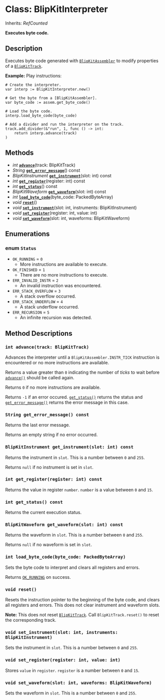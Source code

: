 # Class: BlipKitInterpreter

Inherits: *RefCounted*

**Executes byte code.**

## Description

Executes byte code generated with [`BlipKitAssembler`](BlipKitAssembler.md) to modify properties of a [`BlipKitTrack`](BlipKitTrack.md).

**Example:** Play instructions:

```gdscript
# Create the interpreter.
var interp := BlipKitInterpreter.new()

# Get the byte from a [BlipKitAssembler].
var byte_code := assem.get_byte_code()

# Load the byte code.
interp.load_byte_code(byte_code)

# Add a divider and run the interpreter on the track.
track.add_divider(&"run", 1, func () -> int:
    return interp.advance(track)
)
```
## Methods

- *int* [**`advance`**](#int-advancetrack-blipkittrack)(track: BlipKitTrack)
- *String* [**`get_error_message`**](#string-get_error_message-const)() const
- *BlipKitInstrument* [**`get_instrument`**](#blipkitinstrument-get_instrumentslot-int-const)(slot: int) const
- *int* [**`get_register`**](#int-get_registerregister-int-const)(register: int) const
- *int* [**`get_status`**](#int-get_status-const)() const
- *BlipKitWaveform* [**`get_waveform`**](#blipkitwaveform-get_waveformslot-int-const)(slot: int) const
- *int* [**`load_byte_code`**](#int-load_byte_codebyte_code-packedbytearray)(byte_code: PackedByteArray)
- *void* [**`reset`**](#void-reset)()
- *void* [**`set_instrument`**](#void-set_instrumentslot-int-instruments-blipkitinstrument)(slot: int, instruments: BlipKitInstrument)
- *void* [**`set_register`**](#void-set_registerregister-int-value-int)(register: int, value: int)
- *void* [**`set_waveform`**](#void-set_waveformslot-int-waveforms-blipkitwaveform)(slot: int, waveforms: BlipKitWaveform)

## Enumerations

### enum `Status`

- `OK_RUNNING` = `0`
	- More instructions are available to execute.
- `OK_FINISHED` = `1`
	- There are no more instructions to execute.
- `ERR_INVALID_INSTR` = `2`
	- An invalid instruction was encountered.
- `ERR_STACK_OVERFLOW` = `3`
	- A stack overflow occurred.
- `ERR_STACK_UNDERFLOW` = `4`
	- A stack underflow occurred.
- `ERR_RECURSION` = `5`
	- An infinite recursion was detected.

## Method Descriptions

### `int advance(track: BlipKitTrack)`

Advances the interpreter until a `BlipKitAssembler.INSTR_TICK` instruction is encountered or no more instructions are available.

Returns a value greater than `0` indicating the number of *ticks* to wait before [`advance()`](#int-advancetrack-blipkittrack) should be called again.

Returns `0` if no more instructions are available.

Returns `-1` if an error occured. [`get_status()`](#int-get_status-const) returns the status and [`get_error_message()`](#string-get_error_message-const) returns the error message in this case.

### `String get_error_message() const`

Returns the last error message.

Returns an empty string if no error occurred.

### `BlipKitInstrument get_instrument(slot: int) const`

Returns the instrument in `slot`. This is a number between `0` and `255`.

Returns `null` if no instrument is set in `slot`.

### `int get_register(register: int) const`

Returns the value in register `number`. `number` is a value between `0` and `15`.

### `int get_status() const`

Returns the current execution status.

### `BlipKitWaveform get_waveform(slot: int) const`

Returns the waveform in `slot`. This is a number between `0` and `255`.

Returns `null` if no waveform is set in `slot`.

### `int load_byte_code(byte_code: PackedByteArray)`

Sets the byte code to interpret and clears all registers and errors.

Returns [`OK_RUNNING`](#ok_running) on success.

### `void reset()`

Resets the instruction pointer to the beginning of the byte code, and clears all registers and errors. This does not clear instrument and waveform slots.

**Note:** This does not reset [`BlipKitTrack`](BlipKitTrack.md). Call `BlipKitTrack.reset()` to reset the corresponding track.

### `void set_instrument(slot: int, instruments: BlipKitInstrument)`

Sets the instrument in `slot`. This is a number between `0` and `255`.

### `void set_register(register: int, value: int)`

Stores `value` in `register`. `register` is a number between `0` and `15`.

### `void set_waveform(slot: int, waveforms: BlipKitWaveform)`

Sets the waveform in `slot`. This is a number between `0` and `255`.


